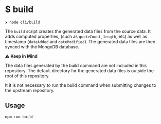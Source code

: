 # $ build

```shell
❯ node cli/build
```

The `build` script creates the generated data files from the source data. It adds computed properties, (such as `quoteCount`, `length`, etc) as well as timestamp (`dateAdded` and `dateModified`). The generated data files are then synced with the MongoDB database. 

**⚠️ Keep in Mind**

The data files generated by the build command are not included in this repository.  The default directory for the generated data files is outside the root of this repository. 

It it is not necessary to run the build command when submitting changes to the upstream repository. 

## Usage

```
npm run build
```